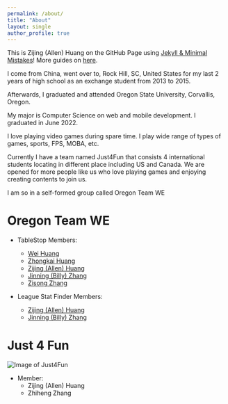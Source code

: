 ```yaml
---
permalink: /about/
title: "About"
layout: single
author_profile: true
---
```


This is Zijing (Allen) Huang on the GitHub Page using [Jekyll & Minimal Mistakes](https://mademistakes.com/work/minimal-mistakes-jekyll-theme/)!
More guides on [here](https://mmistakes.github.io/minimal-mistakes/docs/quick-start-guide/).

I come from China, went over to, Rock Hill, SC, United States for my last 2 years of high school as an exchange student from 2013 to 2015.

Afterwards, I graduated and attended Oregon State University, Corvallis, Oregon. 

My major is Computer Science on web and mobile development. 
I graduated in June 2022.

I love playing video games during spare time. I play wide range of types of games, sports, FPS, MOBA, etc.

Currently I have a team named Just4Fun that consists 4 international students locating in different place including US and Canada. We are opened for more people like us who love playing games and enjoying creating contents to join us.

I am so in a self-formed group called Oregon Team WE

Oregon Team WE
==============
* TableStop Members: 
  * [Wei Huang](https://github.com/huangwei0) 
  * [Zhongkai Huang](https://github.com/Matalife) 
  * [Zijing (Allen) Huang](https://github.com/LuSuAllen) 
  * [Jinning (Billy) Zhang](https://github.com/jinningzhang6) 
  * [Zisong Zhang](https://github.com/zisongzhang) 

* League Stat Finder Members: 
  * [Zijing (Allen) Huang](https://github.com/LuSuAllen) 
  * [Jinning (Billy) Zhang](https://github.com/jinningzhang6)

Just 4 Fun
==========
![Image of Just4Fun](../assets/images/Just4Fun.png)
* Member:
  * Zijing (Allen) Huang
  * Zhiheng Zhang
